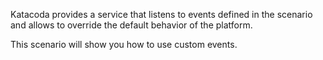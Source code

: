 Katacoda provides a service that listens to events defined in the scenario and allows to override the default behavior of the platform.

This scenario will show you how to use custom events.
